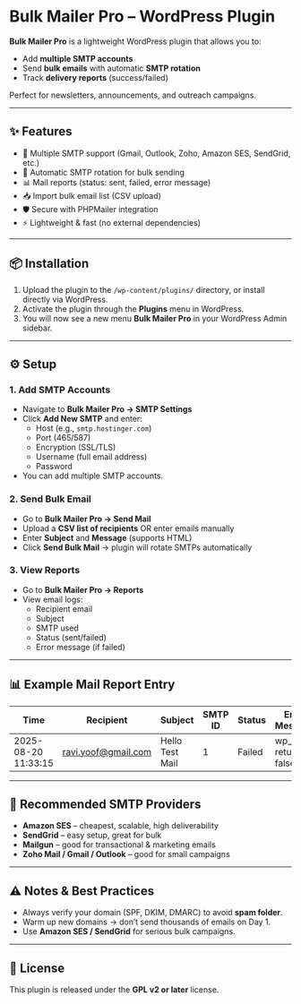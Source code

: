 # Bulk Mailer Pro – WordPress Plugin

**Bulk Mailer Pro** is a lightweight WordPress plugin that allows you to:  
- Add **multiple SMTP accounts**  
- Send **bulk emails** with automatic **SMTP rotation**  
- Track **delivery reports** (success/failed)  

Perfect for newsletters, announcements, and outreach campaigns.  

---

## ✨ Features
- 🔑 Multiple SMTP support (Gmail, Outlook, Zoho, Amazon SES, SendGrid, etc.)
- 🔄 Automatic SMTP rotation for bulk sending
- 📊 Mail reports (status: sent, failed, error message)
- 📥 Import bulk email list (CSV upload)
- 🛡️ Secure with PHPMailer integration
- ⚡ Lightweight & fast (no external dependencies)

---

## 📦 Installation
1. Upload the plugin to the `/wp-content/plugins/` directory, or install directly via WordPress.
2. Activate the plugin through the **Plugins** menu in WordPress.
3. You will now see a new menu **Bulk Mailer Pro** in your WordPress Admin sidebar.

---

## ⚙️ Setup
### 1. Add SMTP Accounts
- Navigate to **Bulk Mailer Pro → SMTP Settings**
- Click **Add New SMTP** and enter:
  - Host (e.g., `smtp.hostinger.com`)
  - Port (465/587)
  - Encryption (SSL/TLS)
  - Username (full email address)
  - Password  
- You can add multiple SMTP accounts.

### 2. Send Bulk Email
- Go to **Bulk Mailer Pro → Send Mail**
- Upload a **CSV list of recipients** OR enter emails manually
- Enter **Subject** and **Message** (supports HTML)
- Click **Send Bulk Mail** → plugin will rotate SMTPs automatically

### 3. View Reports
- Go to **Bulk Mailer Pro → Reports**
- View email logs:
  - Recipient email
  - Subject
  - SMTP used
  - Status (sent/failed)
  - Error message (if failed)

---

## 📊 Example Mail Report Entry
| Time                | Recipient              | Subject         | SMTP ID | Status  | Error Message          |
|---------------------|------------------------|-----------------|---------|---------|------------------------|
| 2025-08-20 11:33:15 | ravi.yoof@gmail.com    | Hello Test Mail | 1       | Failed  | wp_mail returned false |

---

## 🔧 Recommended SMTP Providers
- **Amazon SES** – cheapest, scalable, high deliverability
- **SendGrid** – easy setup, great for bulk
- **Mailgun** – good for transactional & marketing emails
- **Zoho Mail / Gmail / Outlook** – good for small campaigns

---

## ⚠️ Notes & Best Practices
- Always verify your domain (SPF, DKIM, DMARC) to avoid **spam folder**.
- Warm up new domains → don’t send thousands of emails on Day 1.
- Use **Amazon SES / SendGrid** for serious bulk campaigns.

---

## 📝 License
This plugin is released under the **GPL v2 or later** license.
